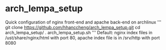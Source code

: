 # arch_lempa_setup
Quick configuration of nginx front-end and apache back-end on archlinux
'''
git clone https://github.com/hhanccheng/arch_lempa_setup.git
cd arch_lempa_setup/
. arch_lempa_setup.sh
'''
Default: nginx index files in /ust/share/nginx/html with port 80, apache index file is in /srv/http with port 8080
